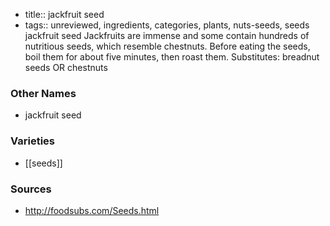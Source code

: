 - title:: jackfruit seed
- tags:: unreviewed, ingredients, categories, plants, nuts-seeds, seeds
jackfruit seed Jackfruits are immense and some contain hundreds of nutritious seeds, which resemble chestnuts. Before eating the seeds, boil them for about five minutes, then roast them. Substitutes: breadnut seeds OR chestnuts

### Other Names

* jackfruit seed

### Varieties

* [[seeds]]

### Sources
* http://foodsubs.com/Seeds.html
